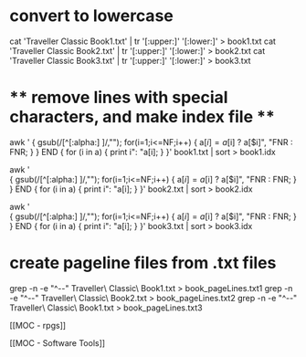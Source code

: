 # convert to lowercase
cat 'Traveller Classic Book1.txt' | tr '[:upper:]' '[:lower:]' > book1.txt
cat 'Traveller Classic Book2.txt' | tr '[:upper:]' '[:lower:]' > book2.txt
cat 'Traveller Classic Book3.txt' | tr '[:upper:]' '[:lower:]' > book3.txt

# ** remove lines with special characters, and make index file **
awk '
{
  gsub(/[^[:alpha:] ]/,"");
  for(i=1;i<=NF;i++) {
    a[$i] = a[$i] ? a[$i]", "FNR : FNR;
  }
}
END {
  for (i in a) {
    print i": "a[i];
  }
}' book1.txt | sort > book1.idx

awk '        
{
  gsub(/[^[:alpha:] ]/,"");
  for(i=1;i<=NF;i++) {
    a[$i] = a[$i] ? a[$i]", "FNR : FNR;
  }
}
END {
  for (i in a) {
    print i": "a[i];
  }
}' book2.txt | sort > book2.idx

awk '        
{
  gsub(/[^[:alpha:] ]/,"");
  for(i=1;i<=NF;i++) {
    a[$i] = a[$i] ? a[$i]", "FNR : FNR;
  }
}
END {
  for (i in a) {
    print i": "a[i];
  }
}' book3.txt | sort > book3.idx

# create pageline files from .txt files
grep -n -e "^--" Traveller\ Classic\ Book1.txt > book_pageLines.txt1
grep -n -e "^--" Traveller\ Classic\ Book2.txt > book_pageLines.txt2
grep -n -e "^--" Traveller\ Classic\ Book1.txt > book_pageLines.txt3


[[MOC - rpgs]]

[[MOC - Software Tools]]